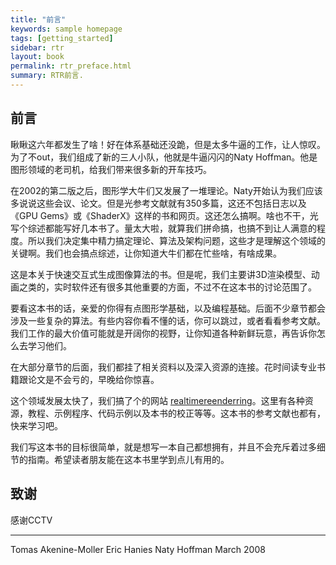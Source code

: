 ```yaml
---
title: "前言"
keywords: sample homepage
tags: [getting_started]
sidebar: rtr
layout: book
permalink: rtr_preface.html
summary: RTR前言.
---
```


## 前言

瞅瞅这六年都发生了啥！好在体系基础还没跪，但是太多牛逼的工作，让人惊叹。为了不out，我们组成了新的三人小队，他就是牛逼闪闪的Naty Hoffman。他是图形领域的老司机，给我们带来很多新的开车技巧。

在2002的第二版之后，图形学大牛们又发展了一堆理论。Naty开始认为我们应该多说说这些会议、论文。但是光参考文献就有350多篇，这还不包括日志以及《GPU Gems》或《ShaderX》这样的书和网页。这还怎么搞啊。啥也不干，光写个综述都能写好几本书了。量太大啦，就算我们拼命搞，也搞不到让人满意的程度。所以我们决定集中精力搞定理论、算法及架构问题，这些才是理解这个领域的关键啊。我们也会搞点综述，让你知道大牛们都在忙些啥，有啥成果。

这是本关于快速交互式生成图像算法的书。但是呢，我们主要讲3D渲染模型、动画之类的，实时软件还有很多其他重要的方面，不过不在这本书的讨论范围了。

要看这本书的话，亲爱的你得有点图形学基础，以及编程基础。后面不少章节都会涉及一些复杂的算法。有些内容你看不懂的话，你可以跳过，或者看看参考文献。我们工作的最大价值可能就是开阔你的视野，让你知道各种新鲜玩意，再告诉你怎么去学习他们。

在大部分章节的后面，我们都挂了相关资料以及深入资源的连接。花时间读专业书籍跟论文是不会亏的，早晚给你惊喜。

这个领域发展太快了，我们搞了个的网站 [realtimereenderring](http://www.realtimerendering.com)。这里有各种资源，教程、示例程序、代码示例以及本书的校正等等。这本书的参考文献也都有，快来学习吧。

我们写这本书的目标很简单，就是想写一本自己都想拥有，并且不会充斥着过多细节的指南。希望读者朋友能在这本书里学到点儿有用的。


## 致谢
感谢CCTV

--------
Tomas Akenine-Moller
Eric Hanies
Naty Hoffman
March 2008
